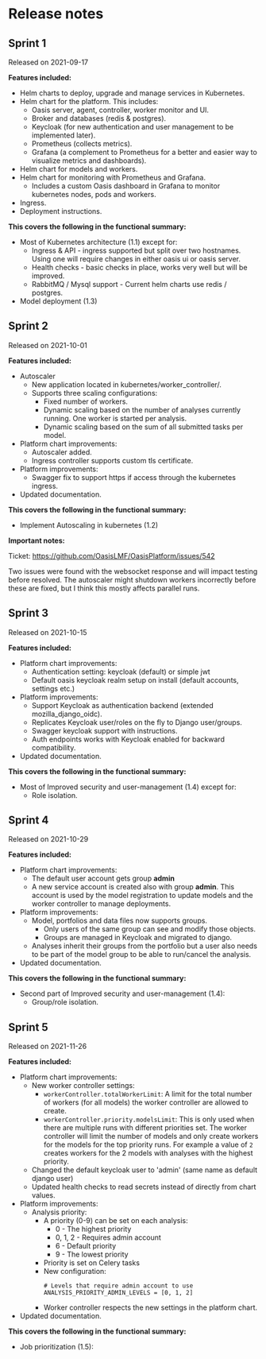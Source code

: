 # Release notes

## Sprint 1

Released on 2021-09-17

**Features included:**

* Helm charts to deploy, upgrade and manage services in Kubernetes.
* Helm chart for the platform. This includes:
    * Oasis server, agent, controller, worker monitor and UI.
    * Broker and databases (redis & postgres).
    * Keycloak (for new authentication and user management to be implemented later).
    * Prometheus (collects metrics).
    * Grafana (a complement to Prometheus for a better and easier way to visualize metrics and dashboards).
* Helm chart for models and workers.
* Helm chart for monitoring with Prometheus and Grafana.
    * Includes a custom Oasis dashboard in Grafana to monitor kubernetes nodes, pods and workers.
* Ingress.
* Deployment instructions.

**This covers the following in the functional summary:**

* Most of Kubernetes architecture (1.1) except for:
    * Ingress & API - ingress supported but split over two hostnames. Using one will require changes in either oasis ui
      or oasis server.
    * Health checks - basic checks in place, works very well but will be improved.
    * RabbitMQ / Mysql support - Current helm charts use redis / postgres.
* Model deployment (1.3)

## Sprint 2

Released on 2021-10-01

**Features included:**

* Autoscaler
    * New application located in kubernetes/worker_controller/.
    * Supports three scaling configurations:
        * Fixed number of workers.
        * Dynamic scaling based on the number of analyses currently running. One worker is started per analysis.
        * Dynamic scaling based on the sum of all submitted tasks per model.
* Platform chart improvements:
    * Autoscaler added.
    * Ingress controller supports custom tls certificate.
* Platform improvements:
    * Swagger fix to support https if access through the kubernetes ingress.
* Updated documentation.

**This covers the following in the functional summary:**

* Implement Autoscaling in kubernetes (1.2)

**Important notes:**

Ticket: https://github.com/OasisLMF/OasisPlatform/issues/542

Two issues were found with the websocket response and will impact testing before resolved. The autoscaler might shutdown
workers incorrectly before these are fixed, but I think this mostly affects parallel runs.

## Sprint 3

Released on 2021-10-15

**Features included:**

* Platform chart improvements:
    * Authentication setting: keycloak (default) or simple jwt
    * Default oasis keycloak realm setup on install (default accounts, settings etc.)
* Platform improvements:
    * Support Keycloak as authentication backend (extended mozilla_django_oidc).
    * Replicates Keycloak user/roles on the fly to Django user/groups.
    * Swagger keycloak support with instructions.
    * Auth endpoints works with Keycloak enabled for backward compatibility.
* Updated documentation.

**This covers the following in the functional summary:**

* Most of Improved security and user-management (1.4) except for:
    * Role isolation.

## Sprint 4

Released on 2021-10-29

**Features included:**

* Platform chart improvements:
    * The default user account gets group **admin**
    * A new service account is created also with group **admin**. This account is used by the model registration to
      update models and the worker controller to manage deployments.
* Platform improvements:
    * Model, portfolios and data files now supports groups.
        * Only users of the same group can see and modify those objects.
        * Groups are managed in Keycloak and migrated to django.
    * Analyses inherit their groups from the portfolio but a user also needs to be part of the model group to be able to
      run/cancel the analysis.
* Updated documentation.

**This covers the following in the functional summary:**

* Second part of Improved security and user-management (1.4):
    * Group/role isolation.

## Sprint 5

Released on 2021-11-26

**Features included:**

* Platform chart improvements:
    * New worker controller settings:
        * `workerController.totalWorkerLimit`: A limit for the total number of workers (for all models) the worker
          controller are allowed to create.
        * `workerController.priority.modelsLimit`: This is only used when there are multiple runs with different
          priorities set. The worker controller will limit the number of models and only create workers for the models
          for the top priority runs. For example a value of `2` creates workers for the 2 models with analyses with the
          highest priority.
    * Changed the default keycloak user to 'admin' (same name as default django user)
    * Updated health checks to read secrets instead of directly from chart values.
* Platform improvements:
    * Analysis priority:
        * A priority (0-9) can be set on each analysis:
          * 0 - The highest priority
          * 0, 1, 2 - Requires admin account
          * 6 - Default priority
          * 9 - The lowest priority
        * Priority is set on Celery tasks
        * New configuration:
          ```
          # Levels that require admin account to use
          ANALYSIS_PRIORITY_ADMIN_LEVELS = [0, 1, 2]
          ```
        * Worker controller respects the new settings in the platform chart.
* Updated documentation.

**This covers the following in the functional summary:**

* Job prioritization (1.5):

